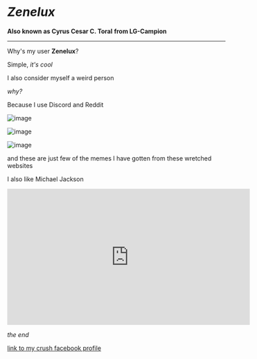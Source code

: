 # ***Zenelux***
**Also known as Cyrus Cesar C. Toral**
**from LG-Campion**

----------------------------
Why's my user **Zenelux**?

Simple, *it's cool*

I also consider myself a weird person

*why?*

Because I use Discord and Reddit

![image](https://user-images.githubusercontent.com/122326381/212782852-d027eb29-e58a-469b-8ede-bd8fcfe092bf.png)

![image](https://user-images.githubusercontent.com/122326381/212782911-82a8c7bf-3aa5-403a-bd2c-6ff06406fed8.png)

![image](https://user-images.githubusercontent.com/122326381/212783055-ab4af0a5-f0d4-41eb-8ce0-0ea047b2fc56.png)

and these are just few of the memes I have gotten from these wretched websites

I also like Michael Jackson

<iframe width="560" height="315" src="https://www.youtube.com/embed/ubR9cXWkXv8" title="YouTube video player" frameborder="0" allow="accelerometer; autoplay; clipboard-write; encrypted-media; gyroscope; picture-in-picture; web-share" allowfullscreen></iframe>

*the end*

[link to my crush facebook profile](https://www.youtube.com/watch?v=xvFZjo5PgG0)

